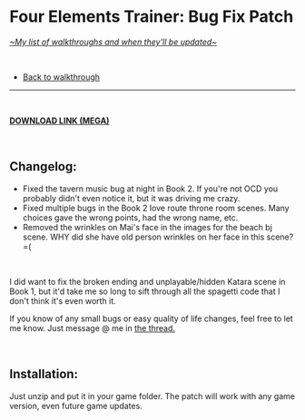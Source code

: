 # Four Elements Trainer: Bug Fix Patch
[*\~My list of walkthroughs and when they'll be updated\~*](https://www.patreon.com/maimlain)

<br>

- [Back to walkthrough](https://github.com/maim-lain/fourelements/blob/master/book-2/home.md)  
 
---

<br>

[**DOWNLOAD LINK (MEGA)**](https://mega.nz/#!6bh1iYSI!twGsffn9JSOtJBtGnbljKyhSB2_LHZH5F3agMkqY6V4)  

<br>

## Changelog:
 - Fixed the tavern music bug at night in Book 2. If you're not OCD you probably didn't even notice it, but it was driving me crazy.
- Fixed multiple bugs in the Book 2 love route throne room scenes. Many choices gave the wrong points, had the wrong name, etc.
- Removed the wrinkles on Mai's face in the images for the beach bj scene. WHY did she have old person wrinkles on her face in this scene? =(

<br>

I did want to fix the broken ending and unplayable/hidden Katara scene in Book 1, but it'd take me so long to sift through all the spagetti code that I don't think it's even worth it.

If you know of any small bugs or easy quality of life changes, feel free to let me know. Just message @ me in [the thread.](https://f95zone.com/threads/four-elements-trainer-v0-6-13e-mity.730/)

<br>

## Installation:
Just unzip and put it in your game folder. The patch will work with any game version, even future game updates.
